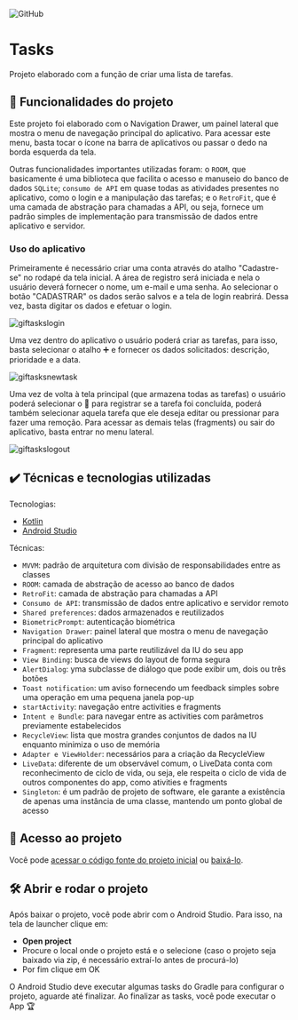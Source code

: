 ![GitHub](https://img.shields.io/github/license/giupolub/Tasks)
# Tasks

Projeto elaborado com a função de criar uma lista de tarefas.

## 🔨 Funcionalidades do projeto

Este projeto foi elaborado com o Navigation Drawer, um painel lateral que mostra o menu de navegação principal do aplicativo. Para acessar este menu, basta tocar o ícone na barra de aplicativos ou passar o dedo na borda esquerda da tela.

Outras funcionalidades importantes utilizadas foram: o `ROOM`, que basicamente é uma biblioteca que facilita o acesso e manuseio do banco de dados `SQLite`; `consumo de API` em quase todas as atividades presentes no aplicativo, como o login e a manipulação das tarefas; e o `RetroFit`, que é uma camada de abstração para chamadas a API, ou seja, fornece um padrão simples de implementação para transmissão de dados entre aplicativo e servidor.

### Uso do aplicativo

Primeiramente é necessário criar uma conta através do atalho "Cadastre-se" no rodapé da tela inicial. A área de registro será iniciada e nela o usuário deverá fornecer o nome, um e-mail e uma senha. Ao selecionar o botão "CADASTRAR" os dados serão salvos e a tela de login reabrirá. Dessa vez, basta digitar os dados e efetuar o login.

![giftaskslogin](https://user-images.githubusercontent.com/110063157/182977278-698abba5-6e89-40ac-b399-85f8766dc442.gif)

Uma vez dentro do aplicativo o usuário poderá criar as tarefas, para isso, basta selecionar o atalho :heavy_plus_sign: e fornecer os dados solicitados: descrição, prioridade e a data.

![giftasksnewtask](https://user-images.githubusercontent.com/110063157/182977317-1e08b974-06fe-4aa6-85bb-ab880cbeb6c9.gif)

Uma vez de volta à tela principal (que armazena todas as tarefas) o usuário poderá selecionar o :radio_button: para registrar se a tarefa foi concluída, poderá também selecionar aquela tarefa que ele deseja editar ou pressionar para fazer uma remoção. Para acessar as demais telas (fragments) ou sair do aplicativo, basta entrar no menu lateral.

![giftaskslogout](https://user-images.githubusercontent.com/110063157/182977336-f37395e9-0f19-43b0-b599-6616e5d99f91.gif)

## ✔️ Técnicas e tecnologias utilizadas

Tecnologias:

- [Kotlin](https://kotlinlang.org/)
- [Android Studio](https://developer.android.com/studio?hl=pt&gclid=Cj0KCQjwio6XBhCMARIsAC0u9aFcStoZloea7hLJnt5StTOh7VHBqr15T1HpjgvOY00QfByC4676HYAaAmxmEALw_wcB&gclsrc=aw.ds)

Técnicas:

- `MVVM`: padrão de arquitetura com divisão de responsabilidades entre as classes
- `ROOM`: camada de abstração de acesso ao banco de dados
- `RetroFit`: camada de abstração para chamadas a API
- `Consumo de API`: transmissão de dados entre aplicativo e servidor remoto
- `Shared preferences`: dados armazenados e reutilizados
- `BiometricPrompt`: autenticação biométrica
- `Navigation Drawer`: painel lateral que mostra o menu de navegação principal do aplicativo
- `Fragment`: representa uma parte reutilizável da IU do seu app
- `View Binding`: busca de views do layout de forma segura
- `AlertDialog`: yma subclasse de diálogo que pode exibir um, dois ou três botões
- `Toast notification`: um aviso fornecendo um feedback simples sobre uma operação em uma pequena janela pop-up
- `startActivity`: navegação entre activities e fragments
- `Intent e Bundle`: para navegar entre as activities com parâmetros previamente estabelecidos
- `RecycleView`: lista que mostra grandes conjuntos de dados na IU enquanto minimiza o uso de memória
- `Adapter e ViewHolder`: necessários para a criação da RecycleView
- `LiveData`: diferente de um observável comum, o LiveData conta com reconhecimento de ciclo de vida, ou seja, ele respeita o ciclo de vida de outros componentes do app, como ativities e fragments
- `Singleton`: é um padrão de projeto de software, ele garante a existência de apenas uma instância de uma classe, mantendo um ponto global de acesso

## 📁 Acesso ao projeto

Você pode [acessar o código fonte do projeto inicial](https://github.com/giupolub/Tasks) ou [baixá-lo](https://github.com/giupolub/Tasks/archive/refs/heads/main.zip).

## 🛠️ Abrir e rodar o projeto

Após baixar o projeto, você pode abrir com o Android Studio. Para isso, na tela de launcher clique em:

- **Open project**
- Procure o local onde o projeto está e o selecione (caso o projeto seja baixado via zip, é necessário extraí-lo antes de procurá-lo)
- Por fim clique em OK

O Android Studio deve executar algumas tasks do Gradle para configurar o projeto, aguarde até finalizar. Ao finalizar as tasks, você pode executar o App 🏆
